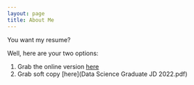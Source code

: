 ```yaml
---
layout: page
title: About Me
---
```


You want my resume?

Well, here are your two options:

1. Grab the online version [here](https://www.google.com/)
2. Grab soft copy [here](Data Science Graduate JD 2022.pdf)
